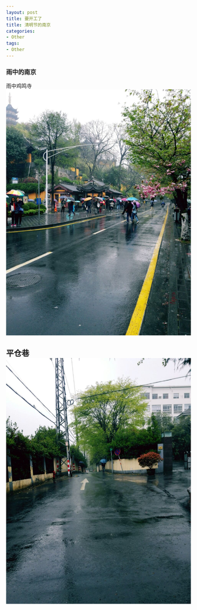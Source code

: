 ```yaml
---
layout: post
title: 要开工了
title: 清明节的南京
categories:
- Other
tags:
- Other
---
```


### 雨中的南京

雨中鸡鸣寺
![](/media/pic/img/雨中鸡鸣寺.jpg "雨中鸡鸣寺")

平仓巷
![](/media/pic/img/平仓巷.jpg "平仓巷")
----

